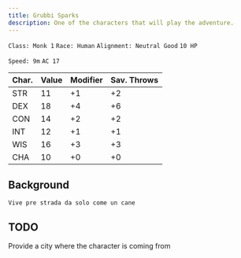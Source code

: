 ```yaml
---
title: Grubbi Sparks
description: One of the characters that will play the adventure.
---
```


`Class: Monk 1` `Race: Human` `Alignment: Neutral Good` `10 HP`

`Speed: 9m` `AC 17`

| Char. | Value | Modifier | Sav. Throws |
| ----- | ----- | -------- | ----------- |
| STR   | 11    | +1       | +2          |
| DEX   | 18    | +4       | +6          |
| CON   | 14    | +2       | +2          |
| INT   | 12    | +1       | +1          |
| WIS   | 16    | +3       | +3          |
| CHA   | 10    | +0       | +0          |

## Background

`Vive pre strada da solo come un cane`

## TODO

Provide a city where the character is coming from
